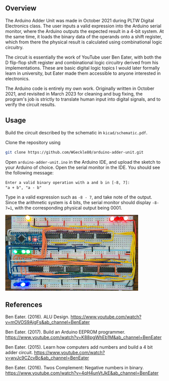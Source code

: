 ## Overview

The Arduino Adder Unit was made in October 2021 during PLTW Digital
Electronics class.  The user inputs a valid expression into the Arduino
serial monitor, where the Arduino outputs the expected result in a
4-bit system.  At the same time, it loads the binary data of the
operands onto a shift register, which from there the physical
result is calculated using combinational logic circuitry.

The circuit is essentially the work of YouTube user Ben Eater, with both
the D flip-flop shift register and combinational logic circuitry
derived from his implementations.  These are basic digital logic
topics I would later formally learn in university, but Eater made them
accessible to anyone interested in electronics.

The Arduino code is entirely my own work.  Originally written in
October 2021, and revisited in March 2023 for cleaning and bug fixing,
the program's job is strictly to translate human input into digital
signals, and to verify the circuit results.  


## Usage

Build the circuit described by the schematic in `kicad/schematic.pdf`.

Clone the repository using

``` sh
git clone https://github.com/WGeckle80/arduino-adder-unit.git
```

Open `arduino-adder-unit.ino` in the Arduino IDE, and upload the
sketch to your Arduino of choice.  Open the serial monitor in the IDE.
You should see the following message:

```
Enter a valid binary operation with a and b in [-8, 7]:
"a + b", "a - b"
```

Type in a valid expression such as `-8 - 7`, and take note of the
output.  Since the arithmetic system is 4 bits, the serial monitor
should display `-8-7=1`, with the corresponding physical output being
0001.

![Subtraction Demo](./breadboard/arduino_adder_demo.gif)


## References

Ben Eater.  (2016).  ALU Design.
<https://www.youtube.com/watch?v=mOVOS9AjgFs&ab_channel=BenEater>

Ben Eater.  (2017).  Build an Arduino EEPROM programmer.
<https://www.youtube.com/watch?v=K88pgWhEb1M&ab_channel=BenEater>

Ben Eater.  (2015).  Learn how computers add numbers and build a 4 bit
adder circuit.
<https://www.youtube.com/watch?v=wvJc9CZcvBc&ab_channel=BenEater>

Ben Eater.  (2016).  Twos Complement: Negative numbers in binary.
<https://www.youtube.com/watch?v=4qH4unVtJkE&ab_channel=BenEater>

